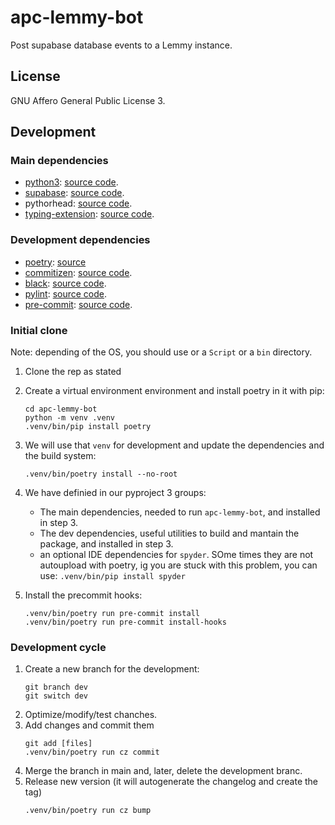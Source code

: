 # apc-lemmy-bot
Post supabase database events to a Lemmy instance.

## License
GNU Affero General Public License 3.

## Development

### Main dependencies
- [python3](https://www.python.org):
  [source code](https://github.com/python/).
- [supabase](https://supabase.com/docs/reference/python/introduction):
  [source code](https://github.com/supabase-community/supabase-py).
- pythorhead:
  [source code](https://github.com/db0/pythorhead).
- [typing-extension](https://typing-extensions.readthedocs.io/):
  [source code](https://github.com/python/typing_extensions).

### Development dependencies
- [poetry](https://python-poetry.org/):
  [source](https://github.com/python-poetry/poetry)
- [commitizen](https://commitizen-tools.github.io/commitizen/):
  [source code](https://github.com/commitizen-tools/commitizen).
- [black](https://black.readthedocs.io/):
  [source code](https://github.com/psf/black).
- [pylint](https://pylint.org/):
  [source code](https://github.com/pylint-dev/pylint).
- [pre-commit](https://pre-commit.com/):
  [source code](https://github.com/pre-commit/pre-commit).

### Initial clone
Note: depending of the OS, you should use or a `Script` or a `bin` directory.
1. Clone the rep as stated
2. Create a virtual environment environment and install poetry in it with pip:
   ```
   cd apc-lemmy-bot
   python -m venv .venv
   .venv/bin/pip install poetry
   ```

3. We will use that `venv` for development and update the dependencies and
   the build system:
   ```
   .venv/bin/poetry install --no-root
   ```
4. We have definied in our pyproject 3 groups:
   - The main dependencies, needed to run `apc-lemmy-bot`, and installed in
     step 3.
   - The dev dependencies, useful utilities to build and mantain the package,
     and installed in step 3.
   - an optional IDE dependencies for `spyder`. SOme times they are not
    autoupload with poetry, ig you are stuck with this problem, you can use:
    `.venv/bin/pip install spyder`
5. Install the precommit hooks:
   ```
   .venv/bin/poetry run pre-commit install
   .venv/bin/poetry run pre-commit install-hooks
   ```

### Development cycle
1. Create a new branch for the development:
   ```
   git branch dev
   git switch dev
   ```
2. Optimize/modify/test chanches.
3. Add changes and commit them
   ```
   git add [files]
   .venv/bin/poetry run cz commit
   ```
4. Merge the branch in main and, later, delete the development branc.
5. Release new version (it will autogenerate the changelog and create the tag)
   ```
   .venv/bin/poetry run cz bump
   ```
